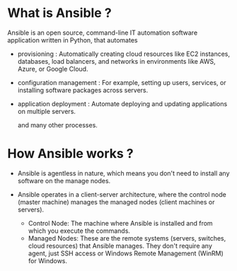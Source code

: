 # What is Ansible ?

Ansible is an open source, command-line IT automation software application written in Python, that automates

* provisioning :  Automatically creating cloud resources like EC2 instances, databases, load balancers, and networks in environments like AWS, Azure, or Google Cloud.

* configuration management : For example, setting up users, services, or installing software packages across servers.

* application deployment : Automate deploying and updating applications on multiple servers.

  and many other processes.


# How Ansible works ?

* Ansible is agentless in nature, which means you don't need to install any software on the manage nodes.
  
* Ansible operates in a client-server architecture, where the control node (master machine) manages the managed nodes (client machines or servers).
  
   * Control Node: The machine where Ansible is installed and from which you execute the commands.
   *  Managed Nodes: These are the remote systems (servers, switches, cloud resources) that Ansible manages. They don't require any agent, just SSH access or Windows Remote Management (WinRM) for Windows.
